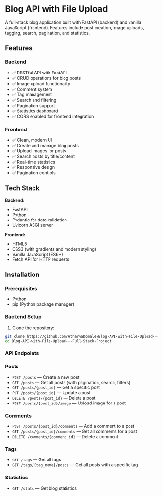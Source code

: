 # Blog API with File Upload

A full-stack blog application built with FastAPI (backend) and vanilla JavaScript (frontend). Features include post creation, image uploads, tagging, search, pagination, and statistics.

## Features

### Backend
- ✅ RESTful API with FastAPI
- ✅ CRUD operations for blog posts
- ✅ Image upload functionality
- ✅ Comment system
- ✅ Tag management
- ✅ Search and filtering
- ✅ Pagination support
- ✅ Statistics dashboard
- ✅ CORS enabled for frontend integration

### Frontend
- ✅ Clean, modern UI
- ✅ Create and manage blog posts
- ✅ Upload images for posts
- ✅ Search posts by title/content
- ✅ Real-time statistics
- ✅ Responsive design
- ✅ Pagination controls

## Tech Stack

**Backend:**
- FastAPI 
- Python 
- Pydantic for data validation
- Uvicorn ASGI server

**Frontend:**
- HTML5
- CSS3 (with gradients and modern styling)
- Vanilla JavaScript (ES6+)
- Fetch API for HTTP requests

## Installation

### Prerequisites
- Python 
- pip (Python package manager)

### Backend Setup

1. Clone the repository:
```bash
git clone https://github.com/AtharvaDomale/Blog-API-with-File-Upload---Full-Stack-Project.git
cd Blog-API-with-File-Upload---Full-Stack-Project
```



### API Endpoints

### Posts

- `POST /posts` — Create a new post  
- `GET /posts` — Get all posts (with pagination, search, filters)  
- `GET /posts/{post_id}` — Get a specific post  
- `PUT /posts/{post_id}` — Update a post  
- `DELETE /posts/{post_id}` — Delete a post  
- `POST /posts/{post_id}/image` — Upload image for a post  

### Comments

- `POST /posts/{post_id}/comments` — Add a comment to a post  
- `GET /posts/{post_id}/comments` — Get all comments for a post  
- `DELETE /comments/{comment_id}` — Delete a comment  

### Tags

- `GET /tags` — Get all tags  
- `GET /tags/{tag_name}/posts` — Get all posts with a specific tag  

### Statistics

- `GET /stats` — Get blog statistics

